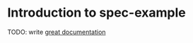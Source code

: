 # Introduction to spec-example

TODO: write [great documentation](http://jacobian.org/writing/what-to-write/)

